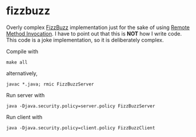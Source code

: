 fizzbuzz
========

Overly complex [FizzBuzz](http://en.wikipedia.org/wiki/Bizz_buzz) 
implementation just for the sake of using [Remote Method Invocation](http://en.wikipedia.org/wiki/Java_remote_method_invocation).
I have to point out that this is **NOT** how I write code. This code is
a joke implementation, so it is deliberately complex.



Compile with

	make all

alternatively,

	javac *.java; rmic FizzBuzzServer

	
Run server with

	java -Djava.security.policy=server.policy FizzBuzzServer



Run client with

	java -Djava.security.policy=client.policy FizzBuzzClient
